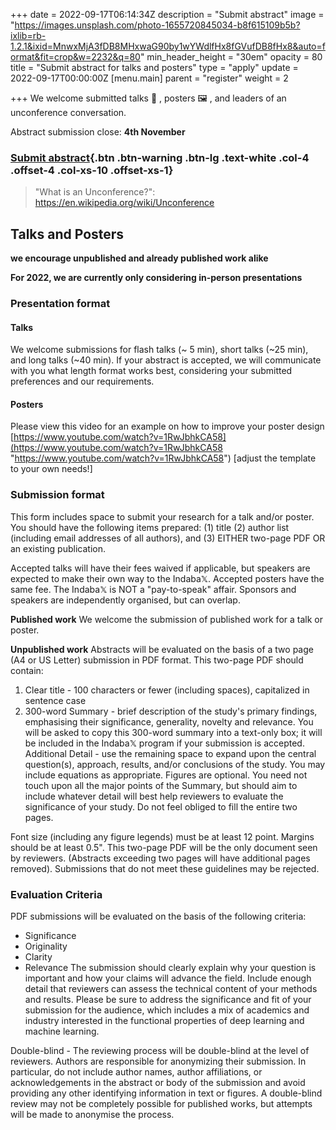+++
date = 2022-09-17T06:14:34Z
description = "Submit abstract"
image = "https://images.unsplash.com/photo-1655720845034-b8f615109b5b?ixlib=rb-1.2.1&ixid=MnwxMjA3fDB8MHxwaG90by1wYWdlfHx8fGVufDB8fHx8&auto=format&fit=crop&w=2232&q=80"
min_header_height = "30em"
opacity = 80
title = "Submit abstract for talks and posters"
type = "apply"
update = 2022-09-17T00:00:00Z
[menu.main]
parent = "register"
weight = 2

+++
We welcome submitted talks 🎤 , posters 🖼️ , and leaders of an unconference conversation.

Abstract submission close: **4th November**

 <!--more-->

### [Submit abstract](https://docs.google.com/forms/d/e/1FAIpQLSfeV1mqqj4cyqDmCAyBj835KK27vy56DbN4Z-a2Bf8mHvuzKw/viewform?usp=sf_link){.btn .btn-warning .btn-lg .text-white .col-4 .offset-4 .col-xs-10 .offset-xs-1}

> "What is an Unconference?": https://en.wikipedia.org/wiki/Unconference

## Talks and Posters

**we encourage unpublished and already published work alike**

**For 2022, we are currently only considering in-person presentations**

### Presentation format

#### Talks

We welcome submissions for flash talks (\~ 5 min), short talks (\~25 min), and long talks (\~40 min). If your abstract is accepted, we will communicate with you what length format works best, considering your submitted preferences and our requirements.

#### Posters

Please view this video for an example on how to improve your poster design [https://www.youtube.com/watch?v=1RwJbhkCA58](https://www.youtube.com/watch?v=1RwJbhkCA58 "https://www.youtube.com/watch?v=1RwJbhkCA58") \[adjust the template to your own needs!\]

### Submission format

This form includes space to submit your research for a talk and/or poster.
You should have the following items prepared:
(1) title
(2) author list (including email addresses of all authors), and
(3) EITHER two-page PDF OR an existing publication.

Accepted talks will have their fees waived if applicable, but speakers are expected to make their own way to the Indaba𝕏. Accepted posters have the same fee.
The Indaba𝕏 is NOT a "pay-to-speak" affair. Sponsors and speakers are independently organised, but can overlap.

**Published work**
We welcome the submission of published work for a talk or poster.

**Unpublished work**
Abstracts will be evaluated on the basis of a two page (A4 or US Letter) submission in PDF format.
This two-page PDF should contain:

1. Clear title - 100 characters or fewer (including spaces), capitalized in sentence case
2. 300-word Summary - brief description of the study's primary findings, emphasising their significance, generality, novelty and relevance. You will be asked to copy this 300-word summary into a text-only box; it will be included in the Indaba𝕏 program if your submission is accepted.
   Additional Detail - use the remaining space to expand upon the central question(s), approach, results, and/or conclusions of the study. You may include equations as appropriate. Figures are optional. You need not touch upon all the major points of the Summary, but should aim to include whatever detail will best help reviewers to evaluate the significance of your study. Do not feel obliged to fill the entire two pages.

Font size (including any figure legends) must be at least 12 point. Margins should be at least 0.5". This two-page PDF will be the only document seen by reviewers. (Abstracts exceeding two pages will have additional pages removed). Submissions that do not meet these guidelines may be rejected.

### Evaluation Criteria

PDF submissions will be evaluated on the basis of the following criteria:

* Significance
* Originality
* Clarity
* Relevance
  The submission should clearly explain why your question is important and how your claims will advance the field. Include enough detail that reviewers can assess the technical content of your methods and results. Please be sure to address the significance and fit of your submission for the audience, which includes a mix of academics and industry interested in the functional properties of deep learning and machine learning.

Double-blind - The reviewing process will be double-blind at the level of reviewers. Authors are responsible for anonymizing their submission. In particular, do not include author names, author affiliations, or acknowledgements in the abstract or body of the submission and avoid providing any other identifying information in text or figures. A double-blind review may not be completely possible for published works, but attempts will be made to anonymise the process.